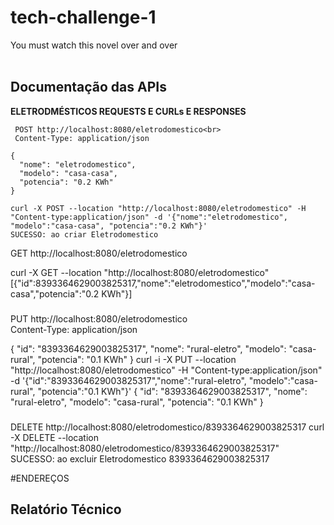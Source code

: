 # tech-challenge-1 
You must watch this novel over and over
<br><br>
## Documentação das APIs



**ELETRODMÉSTICOS REQUESTS E CURLs E RESPONSES**



     POST http://localhost:8080/eletrodomestico<br>
     Content-Type: application/json

    {
      "nome": "eletrodomestico",
      "modelo": "casa-casa",
      "potencia": "0.2 KWh"
    }

    curl -X POST --location "http://localhost:8080/eletrodomestico" -H "Content-type:application/json" -d '{"nome":"eletrodomestico", "modelo":"casa-casa", "potencia":"0.2 KWh"}'
    SUCESSO: ao criar Eletrodomestico


GET http://localhost:8080/eletrodomestico

curl -X GET --location "http://localhost:8080/eletrodomestico"
[{"id":8393364629003825317,"nome":"eletrodomestico","modelo":"casa-casa","potencia":"0.2 KWh"}]


###
PUT http://localhost:8080/eletrodomestico<br>
Content-Type: application/json

{
  "id": "8393364629003825317",
  "nome": "rural-eletro",
  "modelo": "casa-rural",
  "potencia": "0.1 KWh"
}
curl -i -X PUT --location "http://localhost:8080/eletrodomestico" -H "Content-type:application/json" -d '{"id":"8393364629003825317","nome":"rural-eletro", "modelo":"casa-rural", "potencia":"0.1 KWh"}'
{
  "id": "8393364629003825317",
  "nome": "rural-eletro",
  "modelo": "casa-rural",
  "potencia": "0.1 KWh"
}


###
DELETE http://localhost:8080/eletrodomestico/8393364629003825317
curl -X DELETE --location "http://localhost:8080/eletrodomestico/8393364629003825317"
SUCESSO: ao excluir Eletrodomestico 8393364629003825317

#ENDEREÇOS


## Relatório Técnico
